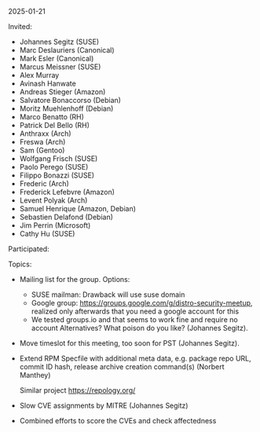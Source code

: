 2025-01-21

Invited:
- Johannes Segitz (SUSE)
- Marc Deslauriers (Canonical)
- Mark Esler (Canonical)
- Marcus Meissner (SUSE)
- Alex Murray
- Avinash Hanwate
- Andreas Stieger (Amazon)
- Salvatore Bonaccorso (Debian)
- Moritz Muehlenhoff (Debian)
- Marco Benatto (RH)
- Patrick Del Bello (RH)
- Anthraxx (Arch)
- Freswa (Arch)
- Sam (Gentoo)
- Wolfgang Frisch (SUSE)
- Paolo Perego (SUSE)
- Filippo Bonazzi (SUSE)
- Frederic (Arch)
- Frederick Lefebvre (Amazon)
- Levent Polyak (Arch)
- Samuel Henrique (Amazon, Debian)
- Sebastien Delafond (Debian)
- Jim Perrin (Microsoft)
- Cathy Hu (SUSE)

Participated:


Topics:
- Mailing list for the group. Options:
  - SUSE mailman: Drawback will use suse domain
  - Google group: https://groups.google.com/g/distro-security-meetup, realized only afterwards that you need a google account for this
  - We tested groups.io and that seems to work fine and require no account
  Alternatives? What poison do you like? (Johannes Segitz).

- Move timeslot for this meeting, too soon for PST (Johannes Segitz).

- Extend RPM Specfile with additional meta data, e.g. package repo URL, commit ID hash, release archive creation command(s) (Norbert Manthey)

  Similar project https://repology.org/

- Slow CVE assignments by MITRE (Johannes Segitz)

- Combined efforts to score the CVEs and check affectedness
